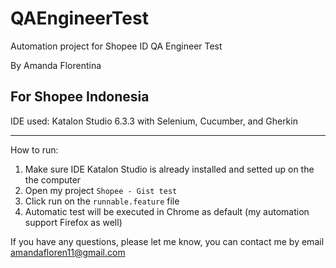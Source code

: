 # QAEngineerTest
Automation project for Shopee ID QA Engineer Test

By Amanda Florentina

For Shopee Indonesia 
-------------------------------------------------------------------------------

IDE used: Katalon Studio 6.3.3
with Selenium, Cucumber, and Gherkin

-------------------------------------------------------------------------------
How to run:

1. Make sure IDE Katalon Studio is already installed and setted up on the the computer
2. Open my project `Shopee - Gist test`
3. Click run on the `runnable.feature` file
4. Automatic test will be executed in Chrome as default (my automation support Firefox as well)

If you have any questions, please let me know, you can contact me by email amandafloren11@gmail.com
